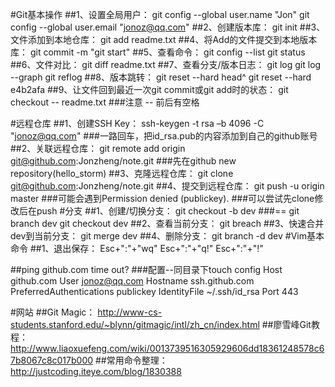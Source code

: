 
#Git基本操作
##1、设置全局用户：
git config --global user.name "Jon"
git config --global user.email "jonoz@qq.com"
##2、创建版本库：
git init
##3、文件添加到本地仓库：
git add readme.txt
##4、将Add的文件提交到本地版本库：
git commit -m "git start"
##5、查看命令：
git config --list
git status
##6、文件对比：
git diff readme.txt
##7、查看分支/版本日志：
git log
git log --graph
git reflog
##8、版本跳转：
git reset --hard head^
git reset --hard e4b2afa
##9、让文件回到最近一次git commit或git add时的状态：
git checkout -- readme.txt
###注意 -- 前后有空格

#远程仓库
##1、创建SSH Key：
ssh-keygen -t rsa –b 4096 -C "jonoz@qq.com"
###一路回车，把id_rsa.pub的内容添加到自己的github账号
##2、关联远程仓库：
git remote add origin git@github.com:Jonzheng/note.git
###先在github new repository(hello_storm)
##3、克隆远程仓库：
git clone git@github.com:Jonzheng/note.git
##4、提交到远程仓库：
git push -u origin master
###可能会遇到Permission denied (publickey).
###可以尝试先clone修改后在push
#分支
##1、创建/切换分支：
git checkout -b dev
###==
git branch dev
git checkout dev
##2、查看当前分支：
git breach
##3、快速合并dev到当前分支：
git merge dev
##4、删除分支：
git branch -d dev
#Vim基本命令
##1、退出保存：
Esc+":"+"wq"	Esc+":"+"q!"	Esc+":"+"!"


##ping github.com time out?
###配置--同目录下touch config
Host github.com
User jonoz@qq.com
Hostname ssh.github.com
PreferredAuthentications publickey
IdentityFile ~/.ssh/id_rsa
Port 443


	
#网站
##Git Magic：
http://www-cs-students.stanford.edu/~blynn/gitmagic/intl/zh_cn/index.html
##廖雪峰Git教程：
http://www.liaoxuefeng.com/wiki/0013739516305929606dd18361248578c67b8067c8c017b000
##常用命令整理：
http://justcoding.iteye.com/blog/1830388